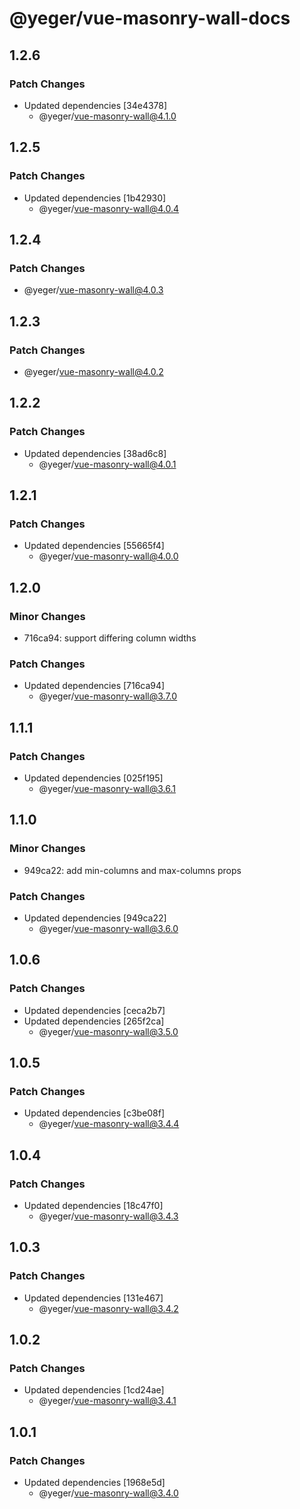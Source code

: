 # @yeger/vue-masonry-wall-docs

## 1.2.6

### Patch Changes

- Updated dependencies [34e4378]
  - @yeger/vue-masonry-wall@4.1.0

## 1.2.5

### Patch Changes

- Updated dependencies [1b42930]
  - @yeger/vue-masonry-wall@4.0.4

## 1.2.4

### Patch Changes

- @yeger/vue-masonry-wall@4.0.3

## 1.2.3

### Patch Changes

- @yeger/vue-masonry-wall@4.0.2

## 1.2.2

### Patch Changes

- Updated dependencies [38ad6c8]
  - @yeger/vue-masonry-wall@4.0.1

## 1.2.1

### Patch Changes

- Updated dependencies [55665f4]
  - @yeger/vue-masonry-wall@4.0.0

## 1.2.0

### Minor Changes

- 716ca94: support differing column widths

### Patch Changes

- Updated dependencies [716ca94]
  - @yeger/vue-masonry-wall@3.7.0

## 1.1.1

### Patch Changes

- Updated dependencies [025f195]
  - @yeger/vue-masonry-wall@3.6.1

## 1.1.0

### Minor Changes

- 949ca22: add min-columns and max-columns props

### Patch Changes

- Updated dependencies [949ca22]
  - @yeger/vue-masonry-wall@3.6.0

## 1.0.6

### Patch Changes

- Updated dependencies [ceca2b7]
- Updated dependencies [265f2ca]
  - @yeger/vue-masonry-wall@3.5.0

## 1.0.5

### Patch Changes

- Updated dependencies [c3be08f]
  - @yeger/vue-masonry-wall@3.4.4

## 1.0.4

### Patch Changes

- Updated dependencies [18c47f0]
  - @yeger/vue-masonry-wall@3.4.3

## 1.0.3

### Patch Changes

- Updated dependencies [131e467]
  - @yeger/vue-masonry-wall@3.4.2

## 1.0.2

### Patch Changes

- Updated dependencies [1cd24ae]
  - @yeger/vue-masonry-wall@3.4.1

## 1.0.1

### Patch Changes

- Updated dependencies [1968e5d]
  - @yeger/vue-masonry-wall@3.4.0
